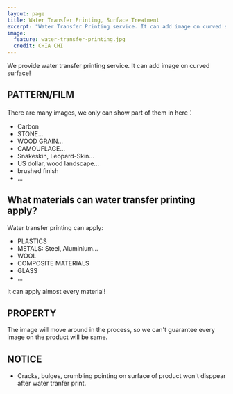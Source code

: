 ```yaml
---
layout: page
title: Water Transfer Printing, Surface Treatment
excerpt: "Water Transfer Printing service. It can add image on curved surface! Image: brushed finish, Carbon, Wood Grain, Snakeskin, Stone..."
image:
  feature: water-transfer-printing.jpg
  credit: CHIA CHI
---
```


We provide water transfer printing service. It can add image on curved surface!

## PATTERN/FILM

There are many images, we only can show part of them in here：

* Carbon
* STONE...
* WOOD GRAIN...
* CAMOUFLAGE...
* Snakeskin, Leopard-Skin...
* US dollar, wood landscape...
* brushed finish
* ...

## What materials can water transfer printing apply?

Water transfer printing can apply:

* PLASTICS
* METALS: Steel, Aluminium...
* WOOL
* COMPOSITE MATERIALS
* GLASS
* ...

It can apply almost every material!

## PROPERTY

The image will move around in the process, so we can't guarantee every image on the product will be same.

## NOTICE

* Cracks, bulges, crumbling pointing on surface of product won't disppear after water tranfer print.
